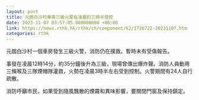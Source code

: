 ```yaml
---
layout: post
title: 元朗白沙村車房三級火警在凌晨約三時半受控
date: 2023-11-07 03:57:05.000000000 +08:00
link: https://news.rthk.hk/rthk/ch/component/k2/1726722-20231107.htm
categories: rthk
---
```


元朗白沙村一個車房發生三級火警，消防仍在撲救。暫時未有受傷報告。

事發在凌晨12時14分，約35分鐘後升為三級，現場曾傳出爆炸聲。消防人員動用三條喉及三隊煙帽隊灌救，火勢在凌晨3時半左右受到控制。火警期間有24人自行疏散。

消防呼籲市民，如果受到隨風飄散的煙霧和異味影響，要關閉門窗及保持鎮定。
